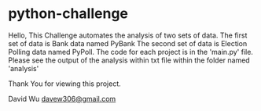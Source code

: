 # python-challenge
Hello,
This Challenge automates the analysis of two sets of data.
The first set of data is Bank data named PyBank
The second set of data is Election Polling data named PyPoll.
The code for each project is in the 'main.py' file.
Please see the output of the analysis within txt file within the folder named 'analysis'

Thank You for viewing this project.


David Wu
davew306@gmail.com
